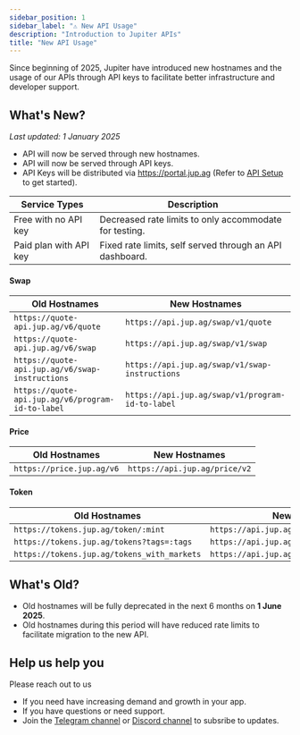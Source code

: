 ```yaml
---
sidebar_position: 1
sidebar_label: "⚠️ New API Usage"
description: "Introduction to Jupiter APIs"
title: "New API Usage"
---
```


<head>
    <title>API Usage</title>
    <meta name="twitter:card" content="summary" />
</head>

Since beginning of 2025, Jupiter have introduced new hostnames and the usage of our APIs through API keys to facilitate better infrastructure and developer support.

## What's New?

*Last updated: 1 January 2025*
- API will now be served through new hostnames.
- API will now be served through API keys.
- API Keys will be distributed via https://portal.jup.ag (Refer to [API Setup](./api-setup) to get started).

| Service Types | Description |
| --- | --- |
| Free with no API key | Decreased rate limits to only accommodate for testing. |
| Paid plan with API key | Fixed rate limits, self served through an API dashboard. |

#### Swap

| Old Hostnames | New Hostnames |
|---|---|
|`https://quote-api.jup.ag/v6/quote`|`https://api.jup.ag/swap/v1/quote`|
|`https://quote-api.jup.ag/v6/swap`|`https://api.jup.ag/swap/v1/swap`|
|`https://quote-api.jup.ag/v6/swap-instructions`|`https://api.jup.ag/swap/v1/swap-instructions`|
|`https://quote-api.jup.ag/v6/program-id-to-label`|`https://api.jup.ag/swap/v1/program-id-to-label`|

#### Price

| Old Hostnames | New Hostnames |
|---|---|
|`https://price.jup.ag/v6`|`https://api.jup.ag/price/v2`|

#### Token

| Old Hostnames | New Hostnames |
|---|---|
|`https://tokens.jup.ag/token/:mint`|`https://api.jup.ag/tokens/v1/token/:mint`|
|`https://tokens.jup.ag/tokens?tags=:tags`|`https://api.jup.ag/tokens/v1/tagged/:tag`|
|`https://tokens.jup.ag/tokens_with_markets`|`https://api.jup.ag/tokens/v1/mints/tradable`|

## What's Old?

- Old hostnames will be fully deprecated in the next 6 months on **1 June 2025**.
- Old hostnames during this period will have reduced rate limits to facilitate migration to the new API.

## Help us help you

Please reach out to us
- If you need have increasing demand and growth in your app.
- If you have questions or need support.
- Join the [Telegram channel](https://t.me/jup_dev) or [Discord channel](https://discord.com/channels/897540204506775583/1115543693005430854) to subsribe to updates.

